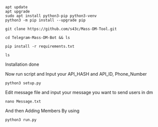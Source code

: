 
```
apt update
apt upgrade
sudo apt install python3-pip python3-venv
python3 -m pip install --upgrade pip

git clone https://github.com/s43c/Mass-DM-Tool.git
```

```
cd Telegram-Mass-DM-Bot && ls
```

```
pip install -r requirements.txt
```

```
ls
```

Installation done

Now run script and Input your API_HASH and API_ID, Phone_Number

```
python3 setup.py
```

Edit message file and input your message you want to send users in dm

```
nano Message.txt
```

And then Adding Members By using 

```
python3 run.py
```

